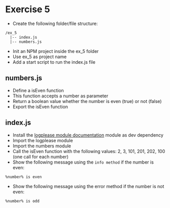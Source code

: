 # Exercise 5

- Create the following folder/file structure:

```
/ex_5
  |-- index.js
  |-- numbers.js
```

- Init an NPM project inside the ex_5 folder
- Use ex_5 as project name
- Add a start script to run the index.js file

## numbers.js

- Define a isEven function
- This function accepts a number as parameter
- Return a boolean value whether the number is even (true) or not (false)
- Export the isEven function

## index.js

- Install the [logplease module documentation](https://github.com/haadcode/logplease) module as dev dependency
- Import the logplease module
- Import the numbers module
- Call the isEven function with the following values: 2, 3, 101, 201, 202, 100 (one call for each number)
- Show the following message using the `info method` if the number is even:

```
%number% is even
```

- Show the following message using the error method if the number is not even:

```
%number% is odd
```
